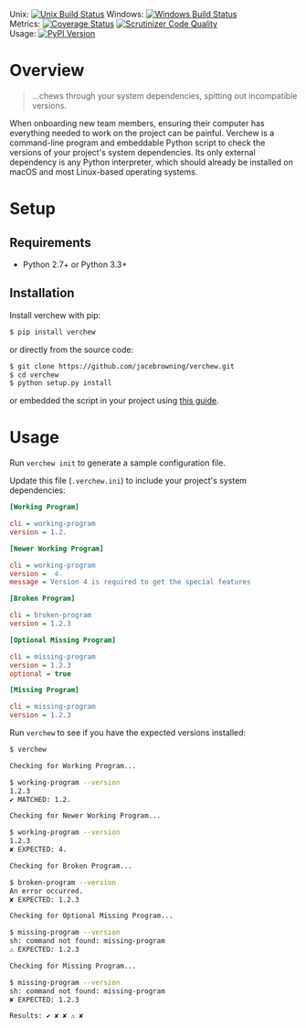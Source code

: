 Unix: [![Unix Build Status](https://img.shields.io/travis/jacebrowning/verchew/develop.svg)](https://travis-ci.org/jacebrowning/verchew) Windows: [![Windows Build Status](https://img.shields.io/appveyor/ci/jacebrowning/verchew/develop.svg)](https://ci.appveyor.com/project/jacebrowning/verchew)<br>Metrics: [![Coverage Status](https://img.shields.io/coveralls/jacebrowning/verchew/develop.svg)](https://coveralls.io/r/jacebrowning/verchew) [![Scrutinizer Code Quality](https://img.shields.io/scrutinizer/g/jacebrowning/verchew.svg)](https://scrutinizer-ci.com/g/jacebrowning/verchew/?branch=develop)<br>Usage: [![PyPI Version](https://img.shields.io/pypi/v/verchew.svg)](https://pypi.python.org/pypi/verchew)

# Overview

> ...chews through your system dependencies, spitting out incompatible versions.

When onboarding new team members, ensuring their computer has everything needed to work on the project can be painful. Verchew is a command-line program and embeddable Python script to check the versions of your project's system dependencies. Its only external dependency is any Python interpreter, which should already be installed on macOS and most Linux-based operating systems.

# Setup

## Requirements

* Python 2.7+ or Python 3.3+

## Installation

Install verchew with pip:

```sh
$ pip install verchew
```

or directly from the source code:

```sh
$ git clone https://github.com/jacebrowning/verchew.git
$ cd verchew
$ python setup.py install
```

or embedded the script in your project using [this guide](https://verchew.readthedocs.io/en/latest/cli/vendoring/).

# Usage

Run `verchew init` to generate a sample configuration file.

Update this file (`.verchew.ini`) to include your project's system dependencies:

```ini
[Working Program]

cli = working-program
version = 1.2.

[Newer Working Program]

cli = working-program
version =  4.
message = Version 4 is required to get the special features

[Broken Program]

cli = broken-program
version = 1.2.3

[Optional Missing Program]

cli = missing-program
version = 1.2.3
optional = true

[Missing Program]

cli = missing-program
version = 1.2.3
```

Run `verchew` to see if you have the expected versions installed:

```sh
$ verchew

Checking for Working Program...

$ working-program --version
1.2.3
✔ MATCHED: 1.2.

Checking for Newer Working Program...

$ working-program --version
1.2.3
✘ EXPECTED: 4.

Checking for Broken Program...

$ broken-program --version
An error occurred.
✘ EXPECTED: 1.2.3

Checking for Optional Missing Program...

$ missing-program --version
sh: command not found: missing-program
⚠ EXPECTED: 1.2.3

Checking for Missing Program...

$ missing-program --version
sh: command not found: missing-program
✘ EXPECTED: 1.2.3

Results: ✔ ✘ ✘ ⚠ ✘
```
